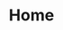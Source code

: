 ---
title: "Home"
layout: splash
permalink: /
header:
  overlay_color: "#000"
  overlay_filter: "0.5"
  overlay_image: /assets/splash/brain.jpg
  actions:
    - label: "Link to the Department"
      url: "https://www.psych.udel.edu/"
excerpt: "Welcome to the *Neural Computation Laboratory*, located the the Department for Psychological and Brain Sciences at the University of Delaware. We are a group of researchers who work towards understanding how knowledge changes how we perceive the world."
---